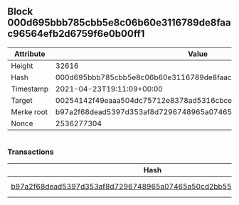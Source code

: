 ## Block 000d695bbb785cbb5e8c06b60e3116789de8faac96564efb2d6759f6e0b00ff1

Attribute | Value
--- | ---
Height | 32616
Hash | 000d695bbb785cbb5e8c06b60e3116789de8faac96564efb2d6759f6e0b00ff1
Timestamp | 2021-04-23T19:11:09+00:00
Target | 00254142f49eaaa504dc75712e8378ad5316cbcead634704b3734b6271167cc4
Merke root | b97a2f68dead5397d353af8d7296748965a07465a50cd2bb55e65bc8b4a57914
Nonce | 2536277304

```

```

### Transactions

Hash | Amount
--- | ---
[b97a2f68dead5397d353af8d7296748965a07465a50cd2bb55e65bc8b4a57914](b97a2f68dead5397d353af8d7296748965a07465a50cd2bb55e65bc8b4a57914.md) | 10.00000000 SKEPTI 
